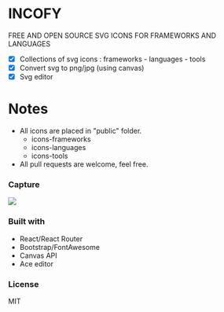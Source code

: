 # INCOFY
FREE AND OPEN SOURCE SVG ICONS FOR FRAMEWORKS AND LANGUAGES

- [x] Collections of svg icons : frameworks - languages - tools
- [x] Convert svg to png/jpg (using canvas)
- [x] Svg editor

# Notes
- All icons are placed in "public" folder.
  - icons-frameworks
  - icons-languages
  - icons-tools
- All pull requests are welcome, feel free.

### Capture
![](https://i.ibb.co/ZHbydHm/incofy.png)

### Built with
- React/React Router
- Bootstrap/FontAwesome
- Canvas API
- Ace editor

### License
MIT